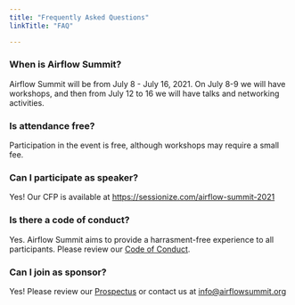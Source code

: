 ```yaml
---
title: "Frequently Asked Questions"
linkTitle: "FAQ"

---
```



### When is Airflow Summit?
Airflow Summit will be from July 8 - July 16, 2021. On July 8-9 we will have workshops, and then from July 12 to 16 we will have talks and networking activities.

### Is attendance free?
Participation in the event is free, although workshops may require a small fee.

### Can I participate as speaker?
Yes! Our CFP is available at https://sessionize.com/airflow-summit-2021 

### Is there a code of conduct?
Yes. Airflow Summit aims to provide a harrasment-free experience to all participants. Please review our [Code of Conduct](/coc).

### Can I join as sponsor?
Yes! Please review our [Prospectus](/docs/Airflow-Summit-2021.pdf) or contact us at info@airflowsummit.org
